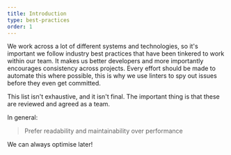 ```yaml
---
title: Introduction
type: best-practices
order: 1
---
```


We work across a lot of different systems and technologies, so it's important we follow industry best practices that have been tinkered to work within our team. It makes us better developers and more importantly encourages consistency across projects. Every effort should be made to automate this where possible, this is why we use linters to spy out issues before they even get committed.

This list isn't exhaustive, and it isn't final. The important thing is that these are reviewed and agreed as a team.

In general:

> Prefer readability and maintainability over performance

We can always optimise later!